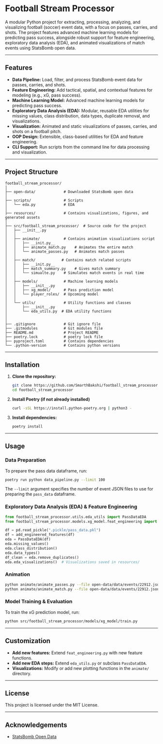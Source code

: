 # Football Stream Processor

A modular Python project for extracting, processing, analyzing, and visualizing football (soccer) event data, with a focus on passes, carries, and shots. The project features advanced machine learning models for predicting pass success, alongside robust support for feature engineering, exploratory data analysis (EDA), and animated visualizations of match events using StatsBomb open data.

---

## Features

- **Data Pipeline:** Load, filter, and process StatsBomb event data for passes, carries, and shots.
- **Feature Engineering:** Add tactical, spatial, and contextual features for modeling (e.g., xG, pass success).
- **Machine Learning Model:** Advanced machine learning models for predicting pass success.
- **Exploratory Data Analysis (EDA):** Modular, reusable EDA utilities for missing values, class distribution, data types, duplicate removal, and visualizations.
- **Visualization:** Animated and static visualizations of passes, carries, and shots on a football pitch.
- **OOP Design:** Extensible, class-based utilities for EDA and feature engineering.
- **CLI Support:** Run scripts from the command line for data processing and visualization.

---

## Project Structure

```
football_stream_processor/
│
├── open-data/             # Downloaded StatsBomb open data
│
├── scripts/               # Scripts
│   └── eda.py             # EDA 
│
├── resources/             # Contains visualizations, figures, and generated assets
│
├── src/football_stream_processor/  # Source code for the project
│   ├── __init__.py
│   │
│   ├── animate/           # Contains animation visualizations script
│   │   ├── __init.py__
│   │   ├── animate_match.py    # Animates the entire match
│   │   └── animate_passes.py   # Animates match passes
│   │
│   ├── match/            # Contains match related scripts
│   │   ├── __init.py__
│   │   ├── match_summary.py    # Gives match summary
│   │   └── simualte.py    # Simulates match events in real time
│   │
│   ├── models/            # Machine learning models
│   │   ├── __init__.py
│   │   ├── xg_model/      # Pass prediction model
│   │   └── player_roles/  # Upcoming model
│   │
│   └── utils/             # Utility functions and classes
│       ├── __init__.py
│       └── eda_utils.py  # EDA utility functions
│
│
├── .gitignore             # Git ignore file
├── .gitmodules            # Git modules file
├── README.md              # Project README
├── poetry.lock            # poetry lock file
├── pyproject.toml         # Contains dependencies
└── .python-version        # Contains python versions
```

---

## Installation

1. **Clone the repository:**
    ```sh
    git clone https://github.com/SmarthBakshi/football_stream_processor.git
    cd football_stream_processor
    ```

2. **Install Poetry (if not already installed)**
    ```sh
    curl -sSL https://install.python-poetry.org | python3 -
    ```

3. **Install dependencies:**
    ```sh
    poetry install 
    ```


---

## Usage

### Data Preparation

To prepare the pass data dataframe, run:

```bash
poetry run python data_pipeline.py --limit 100
```

The `--limit` argument specifies the number of event JSON files to use for preparing the `pass_data` dataframe.


### Exploratory Data Analysis (EDA) & Feature Engineering

```python
from football_stream_processor.utils.eda_utils import PassDataEDA
from football_stream_processor.models.xg_model.feat_engineering import add_engineered_features

df = pd.read_pickle(".pickle/pass_data.pkl")
df = add_engineered_features(df)
eda = PassDataEDA(df)
eda.missing_values()
eda.class_distribution()
eda.data_types()
df_clean = eda.remove_duplicates()
eda.eda_visualizations()  # Visualizations saved in resources/
```


### Animation

```bash
python animate/animate_passes.py --file open-data/data/events/22912.json --save
python animate/animate_match.py --file open-data/data/events/22912.json --save
```
### Model Training & Evaluation

To train the xG prediction model, run:

```bash
python src/football_stream_processor/models/xg_model/train.py
```
---

## Customization

- **Add new features:** Extend `feat_engineering.py` with new feature functions.
- **Add new EDA steps:** Extend `eda_utils.py` or subclass `PassDataEDA`.
- **Visualizations:** Modify or add new plotting functions in the `animate/` directory.

---

## License

This project is licensed under the MIT License.

---

## Acknowledgements

- [StatsBomb Open Data](https://github.com/statsbomb/open-data)